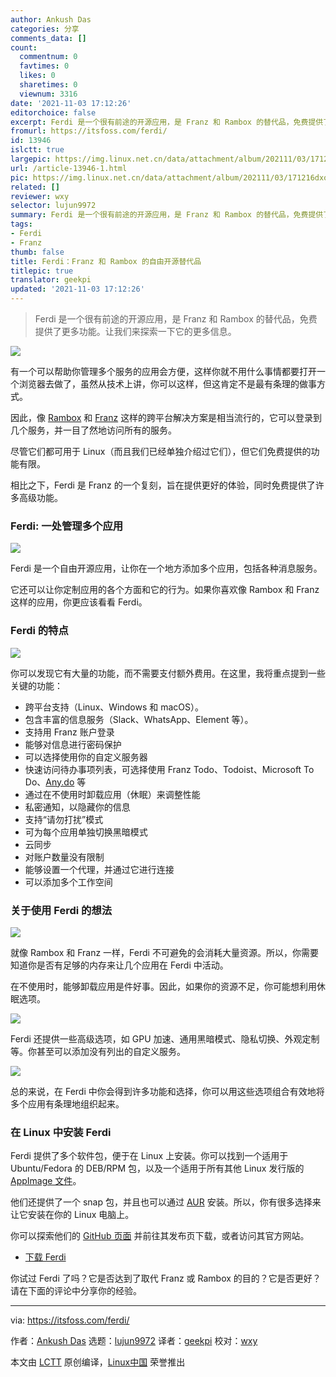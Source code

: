 ```yaml
---
author: Ankush Das
categories: 分享
comments_data: []
count:
  commentnum: 0
  favtimes: 0
  likes: 0
  sharetimes: 0
  viewnum: 3316
date: '2021-11-03 17:12:26'
editorchoice: false
excerpt: Ferdi 是一个很有前途的开源应用，是 Franz 和 Rambox 的替代品，免费提供了更多功能。让我们来探索一下它的更多信息。
fromurl: https://itsfoss.com/ferdi/
id: 13946
islctt: true
largepic: https://img.linux.net.cn/data/attachment/album/202111/03/171216dxojy2xuivii4xii.jpg
url: /article-13946-1.html
pic: https://img.linux.net.cn/data/attachment/album/202111/03/171216dxojy2xuivii4xii.jpg.thumb.jpg
related: []
reviewer: wxy
selector: lujun9972
summary: Ferdi 是一个很有前途的开源应用，是 Franz 和 Rambox 的替代品，免费提供了更多功能。让我们来探索一下它的更多信息。
tags:
- Ferdi
- Franz
thumb: false
title: Ferdi：Franz 和 Rambox 的自由开源替代品
titlepic: true
translator: geekpi
updated: '2021-11-03 17:12:26'
---
```



> 
> Ferdi 是一个很有前途的开源应用，是 Franz 和 Rambox 的替代品，免费提供了更多功能。让我们来探索一下它的更多信息。
> 
> 
> 


![](https://img.linux.net.cn/data/attachment/album/202111/03/171216dxojy2xuivii4xii.jpg)


有一个可以帮助你管理多个服务的应用会方便，这样你就不用什么事情都要打开一个浏览器去做了，虽然从技术上讲，你可以这样，但这肯定不是最有条理的做事方式。


因此，像 [Rambox](https://itsfoss.com/rambox/) 和 [Franz](https://itsfoss.com/franz-messaging-app/) 这样的跨平台解决方案是相当流行的，它可以登录到几个服务，并一目了然地访问所有的服务。


尽管它们都可用于 Linux（而且我们已经单独介绍过它们），但它们免费提供的功能有限。


相比之下，Ferdi 是 Franz 的一个复刻，旨在提供更好的体验，同时免费提供了许多高级功能。


### Ferdi: 一处管理多个应用


![](https://img.linux.net.cn/data/attachment/album/202111/03/171227xk6ek2wv2zuwmujp.png)


Ferdi 是一个自由开源应用，让你在一个地方添加多个应用，包括各种消息服务。


它还可以让你定制应用的各个方面和它的行为。如果你喜欢像 Rambox 和 Franz 这样的应用，你更应该看看 Ferdi。


### Ferdi 的特点


![](https://img.linux.net.cn/data/attachment/album/202111/03/171227tn81k5cemcpnguen.png)


你可以发现它有大量的功能，而不需要支付额外费用。在这里，我将重点提到一些关键的功能：


* 跨平台支持（Linux、Windows 和 macOS）。
* 包含丰富的信息服务（Slack、WhatsApp、Element 等）。
* 支持用 Franz 账户登录
* 能够对信息进行密码保护
* 可以选择使用你的自定义服务器
* 快速访问待办事项列表，可选择使用 Franz Todo、Todoist、Microsoft To Do、[Any.do](http://Any.do) 等
* 通过在不使用时卸载应用（休眠）来调整性能
* 私密通知，以隐藏你的信息
* 支持“请勿打扰”模式
* 可为每个应用单独切换黑暗模式
* 云同步
* 对账户数量没有限制
* 能够设置一个代理，并通过它进行连接
* 可以添加多个工作空间


### 关于使用 Ferdi 的想法


![](https://img.linux.net.cn/data/attachment/album/202111/03/171227p2uooudd3z30fdff.png)


就像 Rambox 和 Franz 一样，Ferdi 不可避免的会消耗大量资源。所以，你需要知道你是否有足够的内存来让几个应用在 Ferdi 中活动。


在不使用时，能够卸载应用是件好事。因此，如果你的资源不足，你可能想利用休眠选项。


![](https://img.linux.net.cn/data/attachment/album/202111/03/171228b06ge00tl6hn86e2.png)


Ferdi 还提供一些高级选项，如 GPU 加速、通用黑暗模式、隐私切换、外观定制等。你甚至可以添加没有列出的自定义服务。


![](https://img.linux.net.cn/data/attachment/album/202111/03/171228u9ll48lm0409agcg.png)


总的来说，在 Ferdi 中你会得到许多功能和选择，你可以用这些选项组合有效地将多个应用有条理地组织起来。


### 在 Linux 中安装 Ferdi


Ferdi 提供了多个软件包，便于在 Linux 上安装。你可以找到一个适用于 Ubuntu/Fedora 的 DEB/RPM 包，以及一个适用于所有其他 Linux 发行版的 [AppImage 文件](https://itsfoss.com/appimage-interview/)。


他们还提供了一个 snap 包，并且也可以通过 [AUR](https://itsfoss.com/aur-arch-linux/) 安装。所以，你有很多选择来让它安装在你的 Linux 电脑上。


你可以探索他们的 [GitHub 页面](https://github.com/getferdi/ferdi) 并前往其发布页下载，或者访问其官方网站。


* [下载 Ferdi](https://getferdi.com/)


你试过 Ferdi 了吗？它是否达到了取代 Franz 或 Rambox 的目的？它是否更好？请在下面的评论中分享你的经验。




---


via: <https://itsfoss.com/ferdi/>


作者：[Ankush Das](https://itsfoss.com/author/ankush/) 选题：[lujun9972](https://github.com/lujun9972) 译者：[geekpi](https://github.com/geekpi) 校对：[wxy](https://github.com/wxy)


本文由 [LCTT](https://github.com/LCTT/TranslateProject) 原创编译，[Linux中国](https://linux.cn/) 荣誉推出